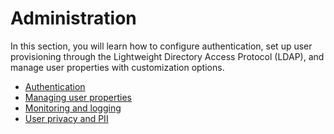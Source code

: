 # Administration

In this section, you will learn how to configure authentication, set up user provisioning through the Lightweight Directory Access Protocol (LDAP), and manage user properties with customization options.

- [Authentication](./authentication)
- [Managing user properties](./managing_user_properties)
- [Monitoring and logging](./monitoring_logging)
- [User privacy and PII](./user_privacy_pii.md)
